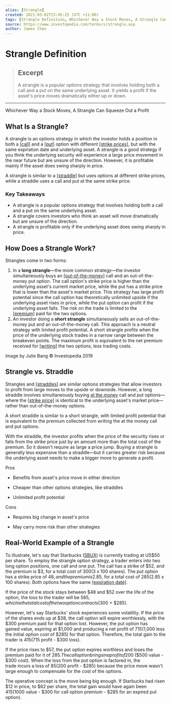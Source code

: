 ```yaml
---
alias: [Strangle]
created: 2021-03-02T23:45:25 (UTC +11:00)
tags: [Strangle Definition, Whichever Way a Stock Moves, A Strangle Can Squeeze Out a Profit]
source: https://www.investopedia.com/terms/s/strangle.asp
author: James Chen
---
```


# Strangle Definition

> ## Excerpt
> A strangle is a popular options strategy that involves holding both a call and a put on the same underlying asset. It yields a profit if the asset's price moves dramatically either up or down.

---

Whichever Way a Stock Moves, A Strangle Can Squeeze Out a Profit
## What Is a Strangle?

A strangle is an options strategy in which the investor holds a position in both a [[call]](https://www.investopedia.com/terms/c/call.asp) and a [[put]](https://www.investopedia.com/terms/p/put.asp) option with different [[strike prices]](https://www.investopedia.com/terms/s/strikeprice.asp), but with the same expiration date and underlying asset. A strangle is a good strategy if you think the underlying security will experience a large price movement in the near future but are unsure of the direction. However, it is profitable mainly if the asset does swing sharply in price.

A strangle is similar to a [[straddle]](https://www.investopedia.com/terms/s/straddle.asp) but uses options at different strike prices, while a straddle uses a call and put at the same strike price.

### Key Takeaways

-   A strangle is a popular options strategy that involves holding both a call and a put on the same underlying asset.
-   A strangle covers investors who think an asset will move dramatically but are unsure of the direction.
-   A strangle is profitable only if the underlying asset does swing sharply in price.

## How Does a Strangle Work?

Strangles come in two forms:

1.  In a **long strangle**—the more common strategy—the investor simultaneously buys an [[out-of-the-money]](https://www.investopedia.com/terms/o/outofthemoney.asp) call and an out-of-the-money put option. The call option's strike price is higher than the underlying asset's current market price, while the put has a strike price that is lower than the asset's market price. This strategy has large profit potential since the call option has theoretically unlimited upside if the underlying asset rises in price, while the put option can profit if the underlying asset falls. The risk on the trade is limited to the [[premium]](https://www.investopedia.com/terms/p/premium.asp) paid for the two options.
2.  An investor doing a **short strangle** simultaneously sells an out-of-the-money put and an out-of-the-money call. This approach is a neutral strategy with limited profit potential. A short strangle profits when the price of the underlying stock trades in a narrow range between the breakeven points. The maximum profit is equivalent to the net premium received for [[writing]](https://www.investopedia.com/terms/w/writing-an-option.asp) the two options, less trading costs.

Image by Julie Bang © Investopedia 2019

## Strangle vs. Straddle

Strangles and [[straddles]](https://www.investopedia.com/terms/s/straddle.asp) are similar options strategies that allow investors to profit from large moves to the upside or downside. However, a long straddle involves simultaneously buying [at the money](https://www.investopedia.com/terms/a/atthemoney.asp) call and put options—where the [[strike price]](https://www.investopedia.com/terms/s/strikeprice.asp) is identical to the underlying asset's market price—rather than out-of-the-money options.

A short straddle is similar to a short strangle, with limited profit potential that is equivalent to the premium collected from writing the at the money call and put options.

With the straddle, the investor profits when the price of the security rises or falls from the strike price just by an amount more than the total cost of the premium. So it doesn't require as large a price jump. Buying a strangle is generally less expensive than a straddle—but it carries greater risk because the underlying asset needs to make a bigger move to generate a profit.

Pros

-   Benefits from asset's price move in either direction
    
-   Cheaper than other options strategies, like straddles
    
-   Unlimited profit potential
    

Cons

-   Requires big change in asset's price
    
-   May carry more risk than other strategies
    

## Real-World Example of a Strangle

To illustrate, let's say that Starbucks ([SBUX](https://www.investopedia.com/markets/quote?tvwidgetsymbol=sbux)) is currently trading at US$50 per share. To employ the strangle option strategy, a trader enters into two long option positions, one call and one put. The call has a strike of $52, and the premium is $3, for a total cost of $300 ($3 x 100 shares). The put option has a strike price of $48, and the premium is $2.85, for a total cost of $285 ($2.85 x 100 shares). Both options have the same [[expiration date]](https://www.investopedia.com/terms/e/expirationdate.asp).

If the price of the stock stays between $48 and $52 over the life of the option, the loss to the trader will be $585, which is the total cost of the two option contracts ($300 + $285).

However, let's say Starbucks' stock experiences some volatility. If the price of the shares ends up at $38, the call option will expire worthlessly, with the $300 premium paid for that option lost. However, the put option has gained value, expiring at $1,000 and producing a net profit of $715 ($1,000 less the initial option cost of $285) for that option. Therefore, the total gain to the trader is $415 ($715 profit - $300 loss).

If the price rises to $57, the put option expires worthless and loses the premium paid for it of $285. The call option brings in a profit of $200 ($500 value - $300 cost). When the loss from the put option is factored in, the trade incurs a loss of $85 ($200 profit - $285) because the price move wasn't large enough to compensate for the cost of the options.

The operative concept is the move being big enough. If Starbucks had risen $12 in price, to $62 per share, the total gain would have again been $415 ($1000 value - $300 for call option premium - $285 for an expired put option).
